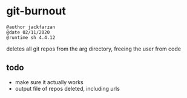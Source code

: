 # git-burnout

```
@author jackfarzan
@date 02/11/2020
@runtime sh 4.4.12
```

deletes all git repos from the arg directory, freeing the user from code

## todo
* make sure it actually works
* output file of repos deleted, including urls
